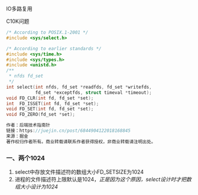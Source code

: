 IO多路复用

C10K问题

```c
/* According to POSIX.1-2001 */
#include <sys/select.h>

/* According to earlier standards */
#include <sys/time.h>
#include <sys/types.h>
#include <unistd.h>
/**
 * nfds fd_set 
 */
int select(int nfds, fd_set *readfds, fd_set *writefds,
           fd_set *exceptfds, struct timeval *timeout);
void FD_CLR(int fd, fd_set *set);
int  FD_ISSET(int fd, fd_set *set);
void FD_SET(int fd, fd_set *set);
void FD_ZERO(fd_set *set);

作者：后端技术指南针
链接：https://juejin.cn/post/6844904122018168845
来源：掘金
著作权归作者所有。商业转载请联系作者获得授权，非商业转载请注明出处。
```

### 一、两个1024

1. select中存放文件描述符的数组大小FD_SETSIZE为1024
2. 进程的文件描述符上限默认是1024，*正是因为这个原因，select设计时才把数组大小设计为1024*

